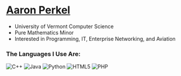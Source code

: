 # [Aaron Perkel](https://aperkel.w3.uvm.edu)
- University of Vermont Computer Science
- Pure Mathematics Minor
- Interested in Programming, IT, Enterprise Networking, and Aviation


<h3>The Languages I Use Are:</h3>
<p>
<img alt="C++"
src="https://img.shields.io/badge/c++-%2300599C.svg?style=for-the-badge&logo=c%2B%2B&logoColor=white" />
<img alt="Java"
src="https://img.shields.io/badge/java-%23ED8B00.svg?style=for-the-badge&logo=openjdk&logoColor=white" />
<img alt="Python"
src="https://img.shields.io/badge/python-3670A0?style=for-the-badge&logo=python&logoColor=ffdd54" />
<img alt="HTML5"
src="https://img.shields.io/badge/HTML5-E34F26?style=for-the-badge&logo=html5&logoColor=white"/>
<img alt="PHP"
src="https://img.shields.io/badge/PHP-777BB4?style=for-the-badge&logo=php&logoColor=white"/>

</p>

